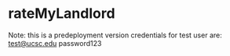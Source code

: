 # rateMyLandlord
Note: this is a predeployment version
credentials for test user are:
test@ucsc.edu
password123
